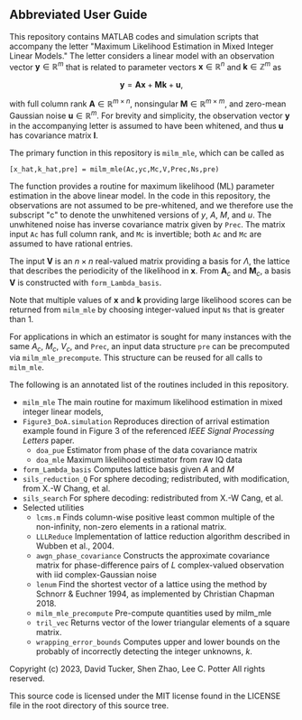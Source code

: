 ## Abbreviated User Guide
This repository contains MATLAB codes and simulation scripts that accompany the letter "Maximum Likelihood Estimation in Mixed Integer Linear Models." The letter considers a linear model with an observation vector $\mathbf{y} \in \mathbb{R}^m$ that is related to parameter vectors $\mathbf{x} \in \mathbb{R}^n$ and $\mathbf{k} \in \mathbb{Z}^m$ as

$$  \mathbf{y} =  \mathbf{A x} + \mathbf{M} \mathbf{k} + \mathbf{u},$$

with full column rank $\mathbf{A}\in \mathbb{R}^{m \times n}$, nonsingular $\mathbf{M} \in \mathbb{R}^{m \times m}$, and zero-mean Gaussian noise $\mathbf{u}  \in \mathbb{R}^m$. For brevity and simplicity, the observation vector $\mathbf{y}$ in the accompanying letter is assumed to have been whitened, and thus $\mathbf{u}$ has covariance matrix $\mathbf{I}$. 

The primary function in this repository is ```milm_mle```, which can be called as

```[x_hat,k_hat,pre] = milm_mle(Ac,yc,Mc,V,Prec,Ns,pre)```

The function provides a routine for maximum likelihood (ML) parameter estimation in the above linear model. In the code in this repository, the observations are not assumed to be pre-whitened, and we therefore use the subscript "c" to denote the unwhitened versions of $y$, $A$, $M$, and $u.$ The unwhitened noise has inverse covariance matrix given by ```Prec```. The matrix input ```Ac``` has full column rank, and ```Mc``` is invertible; both ```Ac``` and ```Mc``` are assumed to have rational entries. 

The input $\mathbf{V}$ is an $n \times n$ real-valued matrix providing a basis for $\Lambda$, the lattice that describes the periodicity of the likelihood in $\mathbf{x}$. From $\mathbf{A}_c$ and $\mathbf{M}_c$, a basis $\mathbf{V}$ is constructed with ```form_Lambda_basis```.

Note that multiple values of $\mathbf{x}$ and $\mathbf{k}$ providing large likelihood scores can be returned from ```milm_mle``` by choosing integer-valued input ```Ns``` that is greater than 1.

For applications in which an estimator is sought for many instances with the same $A_c$, $M_c$, $V_c$, and ```Prec```, an input data structure ```pre``` can be precomputed via ```milm_mle_precompute```. This structure can be reused for all calls to ```milm_mle```.


The following is an annotated list of the routines included in this repository.
* ```milm_mle``` The main routine for maximum likelihood estimation in mixed integer linear models,
* ```Figure3_DoA.simulation``` Reproduces direction of arrival estimation example found in Figure 3 of the referenced _IEEE Signal Processing Letters_ paper.
  * ```doa_pue```     Estimator from phase of the data covariance matrix
  * ```doa_mle```     Maximum likelihood estimator from raw IQ data
* ```form_Lambda_basis```     Computes lattice basis given $A$ and $M$
* ```sils_reduction_Q```     For sphere decoding; redistributed, with modification, from X.-W Chang, et al. 
* ```sils_search```     For sphere decoding: redistributed from X.-W Cang, et al. 
* Selected utilities
  * ```lcms.m```     Finds column-wise positive least common multiple of the non-infinity, non-zero elements in a rational matrix.
  * ```LLLReduce```			Implementation of lattice reduction algorithm described in  Wubben et al., 2004. 
  * ```awgn_phase_covariance```	Constructs the approximate covariance matrix for phase-difference pairs of $L$ complex-valued observation with iid complex-Gaussian noise
  * ```lenum```			Find the shortest vector of a lattice using the method by Schnorr & Euchner 1994, as implemented by Christian Chapman 2018.
  * ```milm_mle_precompute```	Pre-compute quantities used by milm_mle
  * ```tril_vec```		Returns vector of the lower triangular elements of a square matrix.
  * ```wrapping_error_bounds```	Computes upper and lower bounds on the probably of incorrectly detecting the integer unknowns, $k.$
		

Copyright (c) 2023, David Tucker, Shen Zhao, Lee C. Potter
All rights reserved.

This source code is licensed under the MIT license found in the LICENSE file in the root directory of this source tree. 
